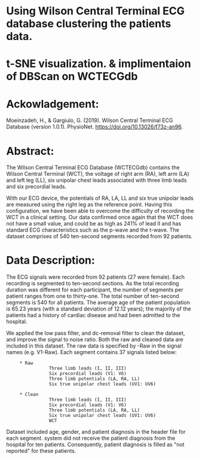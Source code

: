 # Using Wilson Central Terminal ECG database clustering the patients data.
# t-SNE visualization. & implimentaion of DBScan on WCTECGdb
# Ackowladgement:

Moeinzadeh, H., & Gargiulo, G. (2019). Wilson Central Terminal ECG Database (version 1.0.1). 
PhysioNet. https://doi.org/10.13026/f73z-an96.


# Abstract:
The Wilson Central Terminal ECG Database (WCTECGdb) contains the Wilson Central Terminal (WCT), the voltage of right arm (RA), left arm (LA) and left leg (LL), six unipolar chest leads associated with three limb leads and six precordial leads.

With our ECG device, the potentials of RA, LA, LL and six true unipolar leads are measured using the right leg as the reference point. Having this configuration, we have been able to overcome the difficulty of recording the WCT in a clinical setting. Our data confirmed once again that the WCT does not have a small value, and could be as high as 241% of lead II and has standard ECG characteristics such as the p-wave and the t-wave. The dataset comprises of 540 ten-second segments recorded from 92 patients.

# Data Description:
The ECG signals were recorded from 92 patients (27 were female). Each recording is segmented to ten-second sections. As the total recording duration was different for each participant, the number of segments per patient ranges from one to thirty-one. The total number of ten-second segments is 540 for all patients. The average age of the patient population is 65.23 years (with a standard deviation of 12.12 years); the majority of the patients had a history of cardiac disease and had been admitted to the hospital.

We applied the low pass filter, and dc-removal filter to clean the dataset, and improve the signal to noise ratio. Both the raw and cleaned data are included in this dataset. The raw data is specified by -Raw in the signal names (e.g. V1-Raw). Each segment contains 37 signals listed below:

         * Raw
                    Three limb leads (I, II, III)
                    Six precordial leads (V1: V6)
                    Three limb potentials (LA, RA, LL)
                    Six true unipolar chest leads (UV1: UV6)  

         * Clean
                    Three limb leads (I, II, III)
                    Six precordial leads (V1: V6)
                    Three limb potentials (LA, RA, LL)
                    Six true unipolar chest leads (UV1: UV6) 
                    WCT
          
Dataset included age, gender, and patient diagnosis in the header file for each segment. system did not receive the patient diagnosis from the hospital for ten patients. Consequently, patient diagnosis is filled as "not reported"  for these patients.
